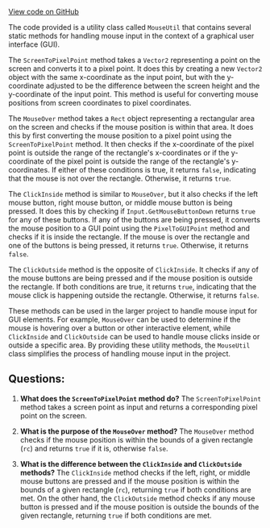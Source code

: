 [View code on GitHub](https://github.com/TieHaxJan/Brick-Force/Assembly-CSharp\MouseUtil.cs)

The code provided is a utility class called `MouseUtil` that contains several static methods for handling mouse input in the context of a graphical user interface (GUI). 

The `ScreenToPixelPoint` method takes a `Vector2` representing a point on the screen and converts it to a pixel point. It does this by creating a new `Vector2` object with the same x-coordinate as the input point, but with the y-coordinate adjusted to be the difference between the screen height and the y-coordinate of the input point. This method is useful for converting mouse positions from screen coordinates to pixel coordinates.

The `MouseOver` method takes a `Rect` object representing a rectangular area on the screen and checks if the mouse position is within that area. It does this by first converting the mouse position to a pixel point using the `ScreenToPixelPoint` method. It then checks if the x-coordinate of the pixel point is outside the range of the rectangle's x-coordinates or if the y-coordinate of the pixel point is outside the range of the rectangle's y-coordinates. If either of these conditions is true, it returns `false`, indicating that the mouse is not over the rectangle. Otherwise, it returns `true`.

The `ClickInside` method is similar to `MouseOver`, but it also checks if the left mouse button, right mouse button, or middle mouse button is being pressed. It does this by checking if `Input.GetMouseButtonDown` returns `true` for any of these buttons. If any of the buttons are being pressed, it converts the mouse position to a GUI point using the `PixelToGUIPoint` method and checks if it is inside the rectangle. If the mouse is over the rectangle and one of the buttons is being pressed, it returns `true`. Otherwise, it returns `false`.

The `ClickOutside` method is the opposite of `ClickInside`. It checks if any of the mouse buttons are being pressed and if the mouse position is outside the rectangle. If both conditions are true, it returns `true`, indicating that the mouse click is happening outside the rectangle. Otherwise, it returns `false`.

These methods can be used in the larger project to handle mouse input for GUI elements. For example, `MouseOver` can be used to determine if the mouse is hovering over a button or other interactive element, while `ClickInside` and `ClickOutside` can be used to handle mouse clicks inside or outside a specific area. By providing these utility methods, the `MouseUtil` class simplifies the process of handling mouse input in the project.
## Questions: 
 1. **What does the `ScreenToPixelPoint` method do?**
The `ScreenToPixelPoint` method takes a screen point as input and returns a corresponding pixel point on the screen.

2. **What is the purpose of the `MouseOver` method?**
The `MouseOver` method checks if the mouse position is within the bounds of a given rectangle (`rc`) and returns `true` if it is, otherwise `false`.

3. **What is the difference between the `ClickInside` and `ClickOutside` methods?**
The `ClickInside` method checks if the left, right, or middle mouse buttons are pressed and if the mouse position is within the bounds of a given rectangle (`rc`), returning `true` if both conditions are met. On the other hand, the `ClickOutside` method checks if any mouse button is pressed and if the mouse position is outside the bounds of the given rectangle, returning `true` if both conditions are met.